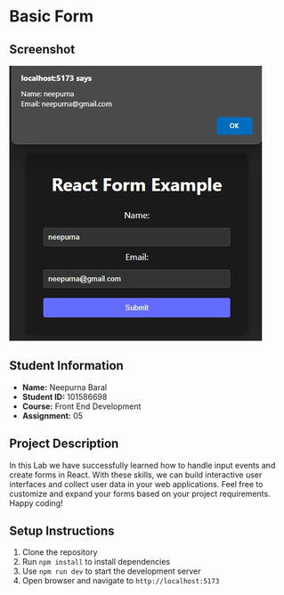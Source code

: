 # Basic Form 

## Screenshot
![Basic Form Screenshot](./src/assets/ScreenShots.png)

## Student Information
- **Name:** Neepurna Baral
- **Student ID:** 101586698
- **Course:** Front End Development
- **Assignment:** 05

## Project Description
In this Lab we have successfully learned how to handle input events and create forms in React. With these skills, we can build interactive user interfaces and collect user data in your web applications. Feel free to customize and expand your forms based on your project requirements. 
Happy coding!

## Setup Instructions
1. Clone the repository
2. Run `npm install` to install dependencies
3. Use `npm run dev` to start the development server
4. Open browser and navigate to `http://localhost:5173`


